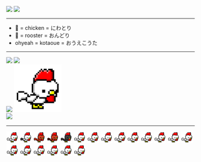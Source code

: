 <p>
  <a href="http://twitter.com/kotaoue"><img src="https://img.shields.io/badge/Twitter-1DA1F2?style=for-the-badge&logo=twitter&logoColor=white" /></a>
  <a href="https://www.facebook.com/kotaoue"><img src="https://img.shields.io/badge/Facebook-1877F2?style=for-the-badge&logo=facebook&logoColor=white" /></a>
</p>

--- 

* 🐔 = chicken = にわとり
* 🐓 = rooster = おんどり
* ohyeah = kotaoue = おうえこうた

---
<p>
<a href="https://github.com/kotaoue"><img height="140px" src="https://github-readme-stats.vercel.app/api?username=kotaoue&show_icons=true&theme=apprentice" /></a>
<a href="https://github.com/kotaoue"><img height="140px" src="https://github-readme-stats.vercel.app/api/top-langs/?username=kotaoue&layout=compact&theme=apprentice" /></a><br />
<a href="https://wakatime.com/@kotaoue"><img src="https://github-readme-stats.vercel.app/api/wakatime?username=kotaoue&layout=compact&theme=apprentice" /></a>
<img src="./images/white_basic-tiptoe-basic-tiptoe-basic-jump_4_delay64.gif"><br />
<img src="https://github-profile-trophy.vercel.app/?username=kotaoue&theme=apprentice">
</p>

---
<p>
<img src="./images/white.png">
<img src="./images/panda.png">
<img src="./images/brown.png">
<img src="./images/brownBlack.png">
<img src="./images/black.png">
<img src="./images/white.png">
<img src="./images/white.png">
<img src="./images/white.png">
<img src="./images/white.png">
<img src="./images/white.png">
<img src="./images/white.png">
<img src="./images/white.png">
<img src="./images/white.png">
<img src="./images/white.png">
<img src="./images/white.png">
<img src="./images/white.png">
<img src="./images/white.png">
<img src="./images/white.png">
<img src="./images/white.png">
<img src="./images/white.png">
</p>

